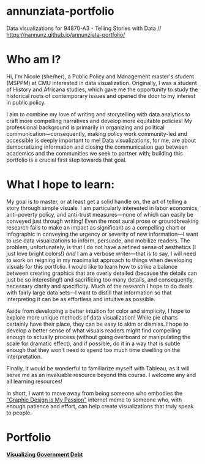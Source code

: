 # annunziata-portfolio 
Data visualizations for 94870-A3 - Telling Stories with Data // https://nannunz.github.io/annunziata-portfolio/


# Who am I?
Hi, I'm Nicole (she/her), a Public Policy and Management master's student (MSPPM) at CMU interested in data visualization. Originally, I was a student of History and Africana studies, which gave me the opportunity to study the historical roots of contemporary issues and opened the door to my interest in public policy. 

I aim to combine my love of writing and storytelling with data analytics to craft more compelling narratives and develop more equitable policies! My professional background is primarily in organizing and political communication—consequently, making policy work community-led and accessible is deeply important to me! Data visualizations, for me, are about democratizing information and closing the communication gap between academics and the communities we seek to partner with; building this portfolio is a crucial first step towards that goal. 

# What I hope to learn:
My goal is to master, or at least get a solid handle on, the art of telling a story through simple visuals. I am particularly interested in labor economics, anti-poverty policy, and anti-trust measures—none of which can easily be conveyed just through writing! Even the most aural prose or groundbreaking research fails to make an impact as significant as a compelling chart or infographic in conveying the urgency or severity of new information—I want to use data visualizations to inform, persuade, and mobilize readers. The problem, unfortunately, is that I do not have a refined sense of aesthetics (I just love bright colors!) <i>and</i> I am a verbose writer—that is to say, I will need to work on reigning in my maximalist approach to things when developing visuals for this portfolio. I would like to learn how to strike a balance between creating graphics that are overly detailed (because the details can just be so interesting!) and sacrificing too many details, and consequently, necessary clarity and specificity. Much of the research I hope to do deals with fairly large data sets—I want to distill that information so that interpreting it can be as effortless and intuitive as possible.

Aside from developing a better intuition for color and simplicity, I hope to explore more unique methods of data visualization! While pie charts certainly have their place, they can be easy to skim or dismiss. I hope to develop a better sense of what visuals readers might find compelling enough to actually process (without going overboard or manipulating the scale for dramatic effect), and if possible, do it in a way that is subtle enough that they won't need to spend too much time dwelling on the interpretation. 

Finally, it would be wonderful to familiarize myself with Tableau, as it will serve me as an invaluable resource beyond this course. I welcome any and all learning resources! 

In short, I want to move away from being someone who embodies the <a href="https://i.kym-cdn.com/photos/images/newsfeed/001/018/866/e44.png">"Graphic Design is My Passion"</a> internet meme to someone who, with enough patience and effort, can help create visualizations that truly speak to people. 

# Portfolio 
<a href="https://nannunz.github.io/annunziata-portfolio/govt_debt_viz"><b>Visualizing Government Debt</b></a>
